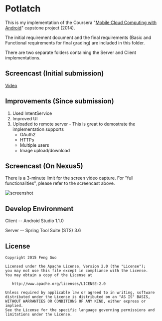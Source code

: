 Potlatch
=============

This is my implementation of the Coursera "[Mobile Cloud Computing with Android](https://www.coursera.org/specialization/mobilecloudcomputing2/36?utm_medium=listingPage)" capstone project (2014).

The initial requirement document and the final requirements (Basic and Functional requirements for final grading) are included in this folder.

There are two separate folders containing the Server and Client implementations.


Screencast (Initial submission)
-----------------
[Video](http://vimeo.com/113167420)


Improvements (Since submission)
-----------------
1. Used IntentService
2. Improved UI
3. Uploaded to remote server - This is great to demostrate the implementation supports 
	* OAuth2 
	* HTTPs
	* Multiple users
	* Image upload/download


Screencast (On Nexus5)
-----------------
There is a 3-minute limit for the screen video capture. For "full functionalities", please refer to the screencast above.

![screenshot](https://github.com/fengsterooni/potlatch/blob/master/potlatch.gif)



Develop Environment
-----------------

Client -- Android Studio 1.1.0

Server -- Spring Tool Suite (STS) 3.6



License
--------

    Copyright 2015 Feng Guo

    Licensed under the Apache License, Version 2.0 (the "License");
    you may not use this file except in compliance with the License.
    You may obtain a copy of the License at

       http://www.apache.org/licenses/LICENSE-2.0

    Unless required by applicable law or agreed to in writing, software
    distributed under the License is distributed on an "AS IS" BASIS,
    WITHOUT WARRANTIES OR CONDITIONS OF ANY KIND, either express or implied.
    See the License for the specific language governing permissions and
    limitations under the License.
    